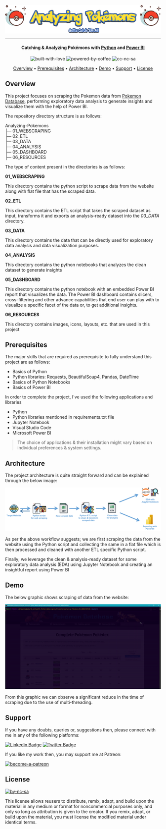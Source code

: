 ![Project Logo][project_logo]

---

<h4 align="center">Catching & Analyzing Pokémons with <a href="https://en.wikipedia.org/wiki/Python_(programming_language)" target="_blank">Python</a> and <a href="https://en.wikipedia.org/wiki/Microsoft_Power_BI" target="_blank">Power BI</a></h4>

<p align='center'>
<img src="https://i.ibb.co/KxfMMsP/built-with-love.png" alt="built-with-love" border="0">
<img src="https://i.ibb.co/MBDK1Pk/powered-by-coffee.png" alt="powered-by-coffee" border="0">
<img src="https://i.ibb.co/CtGqhQH/cc-nc-sa.png" alt="cc-nc-sa" border="0">
</p>

<p align="center">
  <a href="#overview">Overview</a> •
  <a href="#prerequisites">Prerequisites</a> •
  <a href="#architecture">Architecture</a> •
  <a href="#demo">Demo</a> •
  <a href="#support">Support</a> •
  <a href="#license">License</a>
</p>

## Overview

This project focuses on scraping the Pokemon data from [Pokemon Database][website_link], performing exploratory data analysis to generate insights and visualize them with the help of Power BI.

The repository directory structure is as follows:

Analyzing-Pokemons<br>
├─ 01_WEBSCRAPING<br>
├─ 02_ETL<br>
├─ 03_DATA<br>
├─ 04_ANALYSIS<br>
├─ 05_DASHBOARD<br>
├─ 06_RESOURCES<br>

The type of content present in the directories is as follows:

**01_WEBSCRAPING**

This directory contains the python script to scrape data from the website along with flat file that has the scraped data.

**02_ETL**

This directory contains the ETL script that takes the scraped dataset as input, transforms it and exports an analysis-ready dataset into the _03_DATA_ directory.

**03_DATA**

This directory contains the data that can be directly used for exploratory data analysis and data visualization purposes.

**04_ANALYSIS**

This directory contains the python notebooks that analyzes the clean dataset to generate insights

**05_DASHBOARD**

This directory contains the python notebook with an embedded Power BI report that visualizes the data. The Power BI dashboard contains slicers, cross-filtering and other advance capabilities that end user can play with to visualize a specific facet of the data or, to get additional insights.

**06_RESOURCES**

This directory contains images, icons, layouts, etc. that are used in this project

## Prerequisites

The major skills that are required as prerequisite to fully understand this project are as follows:

- Basics of Python
- Python libraries: Requests, BeautifulSoup4, Pandas, DateTime
- Basics of Python Notebooks
- Basics of Power BI

In order to complete the project, I've used the following applications and libraries

- Python
- Python libraries mentioned in requirements.txt file
- Jupyter Notebook
- Visual Studio Code
- Microsoft Power BI

> The choice of applications & their installation might vary based on individual preferences & system settings.

## Architecture

The project architecture is quite straight forward and can be explained through the below image:

![Process Architecture][process_workflow]

As per the above workflow suggests; we are first scraping the data from the website using the Python script and collecting the same in a flat file which is then processed and cleaned with another ETL specific Python script.

Finally; we leverage the clean & analysis-ready dataset for some exploratory data analysis (EDA) using Jupyter Notebook and creating an insightful report using Power BI

## Demo

The below graphic shows scraping of data from the website:

![Scraping Graphic][scraping_graphic]

From this graphic we can observe a significant reduce in the time of scraping due to the use of multi-threading.

## Support

If you have any doubts, queries or, suggestions then, please connect with me in any of the following platforms:

[![Linkedin Badge][linkedinbadge]][linkedin] [![Twitter Badge][twitterbadge]][twitter]

If you like my work then, you may support me at Patreon:

<a href="https://www.patreon.com/quantumudit" target="_blank">
<img src="https://i.ibb.co/94bkJwp/become-a-patreon.png" alt="become-a-patreon" border="0" width="170" height="50"">
</a>

## License

<a href = 'https://creativecommons.org/licenses/by-nc-sa/4.0/' target="_blank">
    <img src="https://i.ibb.co/mvmWGkm/by-nc-sa.png" alt="by-nc-sa" border="0" width=88 height=31>
</a>

This license allows reusers to distribute, remix, adapt, and build upon the material in any medium or format for noncommercial purposes only, and only so long as attribution is given to the creator. If you remix, adapt, or build upon the material, you must license the modified material under identical terms.

<!-- Image Links -->

[project_logo]: 06_RESOURCES/project_cover_image.png
[process_workflow]: 06_RESOURCES/process_architecture.png
[scraping_graphic]: 06_RESOURCES/scraping_graphic.gif

<!-- External Links -->

[website_link]: https://pokemondb.net/

<!-- Profile Links -->

[linkedin]: https://www.linkedin.com/in/uditkumarchatterjee/
[twitter]: https://twitter.com/quantumudit

<!-- Shields Profile Links -->

[linkedinbadge]: https://img.shields.io/badge/-uditkumarchatterjee-0e76a8?style=flat&labelColor=0e76a8&logo=linkedin&logoColor=white
[twitterbadge]: https://img.shields.io/badge/-@quantumudit-1ca0f1?style=flat&labelColor=1ca0f1&logo=twitter&logoColor=white&link=https://twitter.com/quantumudit
